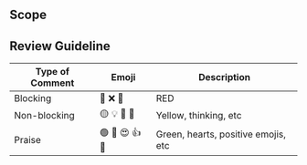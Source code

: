 <!--
IMPORTANT: Add notion tag on PR title (Ex [GEN-XX] Doing something awesome)
Please use the content below as a template for your pull request.
Feel free to remove sections which do not make sense.
-->

## Scope

<!-- Brief description of WHAT you’re doing and WHY. -->

## Review Guideline

| Type of Comment | Emoji          | Description                         |
|-----------------|----------------|-------------------------------------|
| Blocking        | 🔴 ❌ 🚨        | RED                                 |
| Non-blocking    | 🟡 💡 🤔 💭    | Yellow, thinking, etc               |
| Praise          | 🟢 💚 😍 👍 🙌 | Green, hearts, positive emojis, etc |
